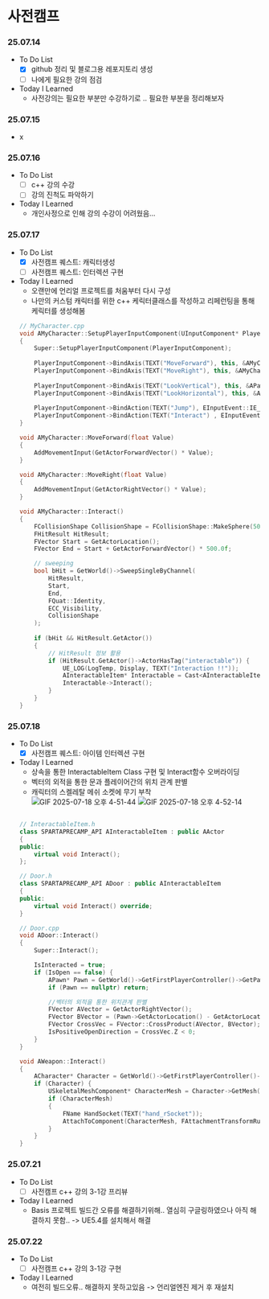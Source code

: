 # 사전캠프

### 25.07.14
- To Do List
  - [x] github 정리 및 블로그용 레포지토리 생성
  - [ ] 나에게 필요한 강의 점검
- Today I Learned
  - 사전강의는 필요한 부분만 수강하기로 .. 필요한 부분을 정리해보자

### 25.07.15
- x

### 25.07.16
- To Do List 
  - [ ] c++ 강의 수강
  - [ ] 강의 진척도 파악하기
- Today I Learned
  - 개인사정으로 인해 강의 수강이 어려웠음...

### 25.07.17
- To Do List 
  - [x] 사전캠프 퀘스트: 캐릭터생성
  - [ ] 사전캠프 퀘스트: 인터렉션 구현
- Today I Learned
  - 오랜만에 언리얼 프로젝트를 처움부터 다시 구성
  - 나만의 커스텀 캐릭터를 위한 c++ 케릭터클래스를 작성하고 리페런팅을 통해 케릭터를 생성해봄
  ```C++
  // MyCharacter.cpp
  void AMyCharacter::SetupPlayerInputComponent(UInputComponent* PlayerInputComponent)
  {
      Super::SetupPlayerInputComponent(PlayerInputComponent);
      
      PlayerInputComponent->BindAxis(TEXT("MoveForward"), this, &AMyCharacter::MoveForward);
      PlayerInputComponent->BindAxis(TEXT("MoveRight"), this, &AMyCharacter::MoveRight);
      
      PlayerInputComponent->BindAxis(TEXT("LookVertical"), this, &APawn::AddControllerPitchInput);
      PlayerInputComponent->BindAxis(TEXT("LookHorizontal"), this, &APawn::AddControllerYawInput);
      
      PlayerInputComponent->BindAction(TEXT("Jump"), EInputEvent::IE_Pressed, this, &ACharacter::Jump);
      PlayerInputComponent->BindAction(TEXT("Interact") , EInputEvent::IE_Pressed, this, &AMyCharacter::Interact);
  }
  
  void AMyCharacter::MoveForward(float Value)
  {
      AddMovementInput(GetActorForwardVector() * Value);
  }
  
  void AMyCharacter::MoveRight(float Value)
  {
      AddMovementInput(GetActorRightVector() * Value);
  }
  
  void AMyCharacter::Interact()
  {
      FCollisionShape CollisionShape = FCollisionShape::MakeSphere(50.0f); // 반지름 50 구체
      FHitResult HitResult;
      FVector Start = GetActorLocation();
      FVector End = Start + GetActorForwardVector() * 500.0f;

      // sweeping
      bool bHit = GetWorld()->SweepSingleByChannel(
          HitResult,
          Start,
          End,
          FQuat::Identity,
          ECC_Visibility,
          CollisionShape
      );
      
      if (bHit && HitResult.GetActor())
      {
          // HitResult 정보 활용
          if (HitResult.GetActor()->ActorHasTag("interactable")) {
              UE_LOG(LogTemp, Display, TEXT("Interaction !!"));
              AInteractableItem* Interactable = Cast<AInteractableItem>(HitResult.GetActor());
              Interactable->Interact();
          }
      }
  }
  ```

### 25.07.18
- To Do List 
  - [x] 사전캠프 퀘스트: 아이템 인터렉션 구현
- Today I Learned
  - 상속을 통한 InteractableItem Class 구현 및 Interact함수 오버라이딩
  - 벡터의 외적을 통한 문과 플레이어간의 위치 관계 판별
  - 캐릭터의 스켈레탈 메쉬 소켓에 무기 부착  
  ![GIF 2025-07-18 오후 4-51-44](https://github.com/user-attachments/assets/2e8531ca-de98-403d-8d70-cedda96238d5)
  ![GIF 2025-07-18 오후 4-52-14](https://github.com/user-attachments/assets/6a9e3958-e8a5-4cde-b705-3e265fc511fa)
  ```c++

  // InteractableItem.h
  class SPARTAPRECAMP_API AInteractableItem : public AActor
  {
  public:
      virtual void Interact();
  };

  // Door.h
  class SPARTAPRECAMP_API ADoor : public AInteractableItem
  {
  public:
      virtual void Interact() override;
  }

  // Door.cpp
  void ADoor::Interact()
  {
      Super::Interact();

      IsInteracted = true;
      if (IsOpen == false) {
          APawn* Pawn = GetWorld()->GetFirstPlayerController()->GetPawn();
          if (Pawn == nullptr) return;

          //벡터의 외적을 통한 위치관계 판별
          FVector AVector = GetActorRightVector();
          FVector BVector = (Pawn->GetActorLocation() - GetActorLocation()).GetSafeNormal();
          FVector CrossVec = FVector::CrossProduct(AVector, BVector);
          IsPositiveOpenDirection = CrossVec.Z < 0;
      }
  }

  void AWeapon::Interact()
  {
      ACharacter* Character = GetWorld()->GetFirstPlayerController()->GetCharacter();
      if (Character) {
          USkeletalMeshComponent* CharacterMesh = Character->GetMesh();
          if (CharacterMesh)
          {
              FName HandSocket(TEXT("hand_rSocket"));
              AttachToComponent(CharacterMesh, FAttachmentTransformRules::SnapToTargetNotIncludingScale, HandSocket);
          }
      }
  }
  ```

### 25.07.21
- To Do List
  - [ ] 사전캠프 c++ 강의 3-1강 프리뷰
- Today I Learned
  - Basis 프로젝트 빌드간 오류를 해결하기위해.. 열심히 구글링하였으나 아직 해결하지 못함.. -> UE5.4를 설치해서 해결

### 25.07.22
- To Do List
  - [ ] 사전캠프 c++ 강의 3-1강 구현
- Today I Learned
  - 여전히 빌드오류.. 해결하지 못하고있음 -> 언리얼엔진 제거 후 재설치
